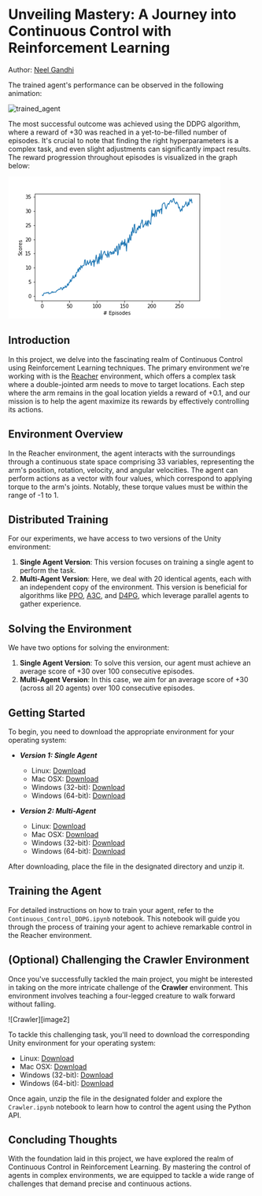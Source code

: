 
# Unveiling Mastery: A Journey into Continuous Control with Reinforcement Learning

Author: [Neel Gandhi](http://github.com/neelgandhi108)

The trained agent's performance can be observed in the following animation:

![trained_agent](results/trained_agent.gif)

The most successful outcome was achieved using the DDPG algorithm, where a reward of +30 was reached in a yet-to-be-filled number of episodes. It's crucial to note that finding the right hyperparameters is a complex task, and even slight adjustments can significantly impact results. The reward progression throughout episodes is visualized in the graph below:

![reward_plot](results/scores_plot.png)


## Introduction

In this project, we delve into the fascinating realm of Continuous Control using Reinforcement Learning techniques. The primary environment we're working with is the [Reacher](https://github.com/Unity-Technologies/ml-agents/blob/master/docs/Learning-Environment-Examples.md#reacher) environment, which offers a complex task where a double-jointed arm needs to move to target locations. Each step where the arm remains in the goal location yields a reward of +0.1, and our mission is to help the agent maximize its rewards by effectively controlling its actions.

## Environment Overview

In the Reacher environment, the agent interacts with the surroundings through a continuous state space comprising 33 variables, representing the arm's position, rotation, velocity, and angular velocities. The agent can perform actions as a vector with four values, which correspond to applying torque to the arm's joints. Notably, these torque values must be within the range of -1 to 1.

## Distributed Training

For our experiments, we have access to two versions of the Unity environment:

1.  **Single Agent Version**: This version focuses on training a single agent to perform the task.
2.  **Multi-Agent Version**: Here, we deal with 20 identical agents, each with an independent copy of the environment. This version is beneficial for algorithms like [PPO](https://arxiv.org/pdf/1707.06347.pdf), [A3C](https://arxiv.org/pdf/1602.01783.pdf), and [D4PG](https://openreview.net/pdf?id=SyZipzbCb), which leverage parallel agents to gather experience.

## Solving the Environment

We have two options for solving the environment:

1.  **Single Agent Version**: To solve this version, our agent must achieve an average score of +30 over 100 consecutive episodes.
2.  **Multi-Agent Version**: In this case, we aim for an average score of +30 (across all 20 agents) over 100 consecutive episodes.

## Getting Started

To begin, you need to download the appropriate environment for your operating system:

-   **_Version 1: Single Agent_**
    
    -   Linux: [Download](https://s3-us-west-1.amazonaws.com/udacity-drlnd/P2/Reacher/one_agent/Reacher_Linux.zip)
    -   Mac OSX: [Download](https://s3-us-west-1.amazonaws.com/udacity-drlnd/P2/Reacher/one_agent/Reacher.app.zip)
    -   Windows (32-bit): [Download](https://s3-us-west-1.amazonaws.com/udacity-drlnd/P2/Reacher/one_agent/Reacher_Windows_x86.zip)
    -   Windows (64-bit): [Download](https://s3-us-west-1.amazonaws.com/udacity-drlnd/P2/Reacher/one_agent/Reacher_Windows_x86_64.zip)
-   **_Version 2: Multi-Agent_**
    
    -   Linux: [Download](https://s3-us-west-1.amazonaws.com/udacity-drlnd/P2/Reacher/Reacher_Linux.zip)
    -   Mac OSX: [Download](https://s3-us-west-1.amazonaws.com/udacity-drlnd/P2/Reacher/Reacher.app.zip)
    -   Windows (32-bit): [Download](https://s3-us-west-1.amazonaws.com/udacity-drlnd/P2/Reacher/Reacher_Windows_x86.zip)
    -   Windows (64-bit): [Download](https://s3-us-west-1.amazonaws.com/udacity-drlnd/P2/Reacher/Reacher_Windows_x86_64.zip)

After downloading, place the file in the designated directory and unzip it.

## Training the Agent

For detailed instructions on how to train your agent, refer to the `Continuous_Control_DDPG.ipynb` notebook. This notebook will guide you through the process of training your agent to achieve remarkable control in the Reacher environment.

## (Optional) Challenging the Crawler Environment

Once you've successfully tackled the main project, you might be interested in taking on the more intricate challenge of the **Crawler** environment. This environment involves teaching a four-legged creature to walk forward without falling.

![Crawler][image2]

To tackle this challenging task, you'll need to download the corresponding Unity environment for your operating system:

-   Linux: [Download](https://s3-us-west-1.amazonaws.com/udacity-drlnd/P2/Crawler/Crawler_Linux.zip)
-   Mac OSX: [Download](https://s3-us-west-1.amazonaws.com/udacity-drlnd/P2/Crawler/Crawler.app.zip)
-   Windows (32-bit): [Download](https://s3-us-west-1.amazonaws.com/udacity-drlnd/P2/Crawler/Crawler_Windows_x86.zip)
-   Windows (64-bit): [Download](https://s3-us-west-1.amazonaws.com/udacity-drlnd/P2/Crawler/Crawler_Windows_x86_64.zip)

Once again, unzip the file in the designated folder and explore the `Crawler.ipynb` notebook to learn how to control the agent using the Python API.

## Concluding Thoughts

With the foundation laid in this project, we have explored the realm of Continuous Control in Reinforcement Learning. By mastering the control of agents in complex environments, we are equipped to tackle a wide range of challenges that demand precise and continuous actions.
